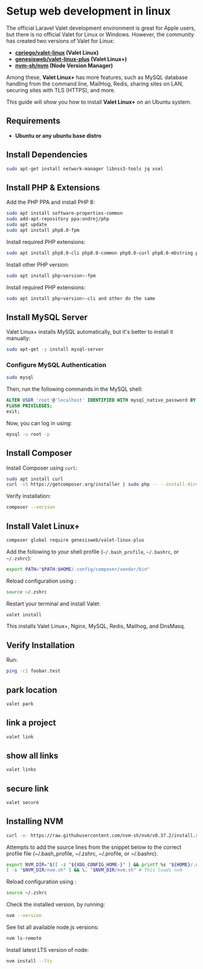 # Setup web development in linux

The official Laravel Valet development environment is great for Apple users, but there is no official Valet for Linux or Windows. However, the community has created two versions of Valet for Linux:

- **[cpriego/valet-linux](https://github.com/cpriego/valet-linux) (Valet Linux)**
- **[genesisweb/valet-linux-plus](https://github.com/genesisweb/valet-linux-plus) (Valet Linux+)**
- **[nvm-sh/nvm](https://github.com/nvm-sh/nvm) (Node Version Manager)**

Among these, **Valet Linux+** has more features, such as MySQL database handling from the command line, MailHog, Redis, sharing sites on LAN, securing sites with TLS (HTTPS), and more.

This guide will show you how to install **Valet Linux+** on an Ubuntu system.

## Requirements

- **Ubuntu or any ubuntu base distro**

## Install Dependencies

```bash
sudo apt-get install network-manager libnss3-tools jq xsel
```

## Install PHP & Extensions

Add the PHP PPA and install PHP 8:

```bash
sudo apt install software-properties-common
sudo add-apt-repository ppa:ondrej/php
sudo apt update
sudo apt install php8.0-fpm
```

Install required PHP extensions:

```bash
sudo apt install php8.0-cli php8.0-common php8.0-curl php8.0-mbstring php8.0-opcache php8.0-readline php8.0-xml php8.0-zip php8.0-mysql php8.0-gd
```

Install other PHP version:

```bash
sudo apt install php<version>-fpm
```

Install required PHP extensions:

```bash
sudo apt install php<version>-cli and other do the same
```

## Install MySQL Server

Valet Linux+ installs MySQL automatically, but it's better to install it manually:

```bash
sudo apt-get -y install mysql-server
```

### Configure MySQL Authentication

```bash
sudo mysql
```

Then, run the following commands in the MySQL shell:

```sql
ALTER USER 'root'@'localhost' IDENTIFIED WITH mysql_native_password BY 'password';
FLUSH PRIVILEGES;
exit;
```

Now, you can log in using:

```bash
mysql -u root -p
```

## Install Composer

Install Composer using `curl`:

```bash
sudo apt install curl
curl -sS https://getcomposer.org/installer | sudo php -- --install-dir=/usr/local/bin --filename=composer
```

Verify installation:

```bash
composer --version
```

## Install Valet Linux+

```bash
composer global require genesisweb/valet-linux-plus
```

Add the following to your shell profile (`~/.bash_profile`, `~/.bashrc`, or `~/.zshrc`):

```bash
export PATH="$PATH:$HOME/.config/composer/vendor/bin"
```

Reload configuration using :

```bash
source ~/.zshrc
```

Restart your terminal and install Valet:

```bash
valet install
```

This installs Valet Linux+, Nginx, MySQL, Redis, Mailhog, and DnsMasq.

## Verify Installation

Run:

```bash
ping -c1 foobar.test
```

## park location

```bash
valet park
```

## link a project

```bash
valet link
```

## show all links

```bash
valet links
```

## secure link

```bash
valet secure
```

## Installing NVM

```bash
curl -o- https://raw.githubusercontent.com/nvm-sh/nvm/v0.37.2/install.sh | bash
```

Attempts to add the source lines from the snippet below to the correct profile file (~/.bash_profile, ~/.zshrc, ~/.profile, or ~/.bashrc).

```bash
export NVM_DIR="$([ -z "${XDG_CONFIG_HOME-}" ] && printf %s "${HOME}/.nvm" || printf %s "${XDG_CONFIG_HOME}/nvm")"
[ -s "$NVM_DIR/nvm.sh" ] && \. "$NVM_DIR/nvm.sh" # This loads nvm
```

Reload configuration using :

```bash
source ~/.zshrc
```
Check the installed version, by running:

```bash
nvm --version
```

See  list all available node.js versions:

```bash
nvm ls-remote

```

Install latest LTS version of node:

```bash
nvm install --lts

```

